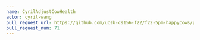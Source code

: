 ```yaml
---
name: CyrilAdjustCowHealth
actor: cyril-wang
pull_request_url: https://github.com/ucsb-cs156-f22/f22-5pm-happycows/pull/71
pull_request_num: 71
---
```

